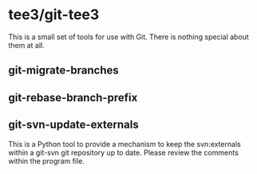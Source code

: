 # tee3/git-tee3

This is a small set of tools for use with Git.  There is nothing
special about them at all.

## git-migrate-branches

## git-rebase-branch-prefix

## git-svn-update-externals

This is a Python tool to provide a mechanism to keep the svn:externals
within a git-svn git repository up to date.  Please review the
comments within the program file.
